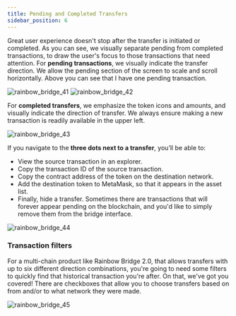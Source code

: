 ```yaml
---
title: Pending and Completed Transfers
sidebar_position: 6
---
```


Great user experience doesn't stop after the transfer is initiated or completed.
As you can see, we visually separate pending from completed transactions, to draw the user's focus to those transactions that need attention.
For **pending transactions**, we visually indicate the transfer direction.
We allow the pending section of the screen to scale and scroll horizontally. Above you can see that I have one pending transaction.

![rainbow_bridge_41](/img/rainbow_bridge_41.png)
![rainbow_bridge_42](/img/rainbow_bridge_42.png)

For **completed transfers**, we emphasize the token icons and amounts, and visually indicate the direction of transfer.
We always ensure making a new transaction is readily available in the upper left.

![rainbow_bridge_43](/img/rainbow_bridge_43.png)

If you navigate to the **three dots next to a transfer**, you’ll be able to:

* View the source transaction in an explorer.
* Copy the transaction ID of the source transaction.
* Copy the contract address of the token on the destination network.
* Add the destination token to MetaMask, so that it appears in the asset list.
* Finally, hide a transfer. Sometimes there are transactions that will forever appear pending on the blockchain, and you'd like to simply remove them from the bridge interface.

![rainbow_bridge_44](/img/rainbow_bridge_44.png)

### Transaction filters

For a multi-chain product like Rainbow Bridge 2.0,
that allows transfers with up to six different direction combinations,
you're going to need some filters to quickly find that historical transaction you're after.
On that, we've got you covered!
There are checkboxes that allow you to choose transfers based on from and/or to what network they were made.

![rainbow_bridge_45](/img/rainbow_bridge_45.png)
